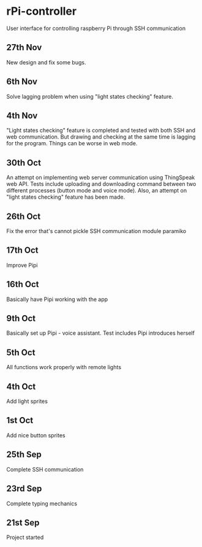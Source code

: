 # rPi-controller

User interface for controlling raspberry Pi through SSH communication

## 27th Nov
New design and fix some bugs.

## 6th Nov
Solve lagging problem when using "light states checking" feature.

## 4th Nov
"Light states checking" feature is completed and tested with both SSH and web communication.
But drawing and checking at the same time is lagging for the program. Things can be worse in 
web mode. 

## 30th Oct
An attempt on implementing web server communication using ThingSpeak web API. Tests include
uploading and downloading command between two different processes (button mode and voice mode). 
Also, an attempt on "light states checking" feature has been made.

## 26th Oct
Fix the error that's cannot pickle SSH communication module paramiko 

## 17th Oct
Improve Pipi

## 16th Oct
Basically have Pipi working with the app

## 9th Oct
Basically set up Pipi - voice assistant. Test includes Pipi introduces herself

## 5th Oct
All functions work properly with remote lights

## 4th Oct
Add light sprites

## 1st Oct
Add nice button sprites

## 25th Sep
Complete SSH communication 

## 23rd Sep
Complete typing mechanics

## 21st Sep
Project started
